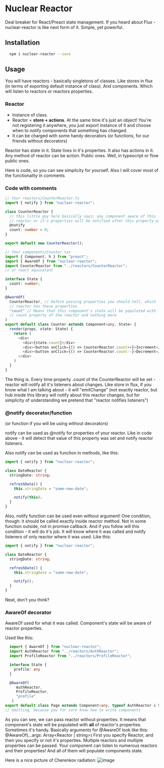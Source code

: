 # Nuclear Reactor

Deal breaker for React/Preact state management. If you heard about Flux - nuclear-reactor is like next form of it.
Simple, yet powerful.

## Installation

```bash
  npm i nuclear-reactor --save
```

## Usage

You will have reactors - basically singletons of classes. Like stores in flux (in terms of exporting default instance of class). And components. Which will listen to reactors or reactors properties.

### Reactor

- Instance of class.
- Reactor = **store + actions**. At the same time it's just an object! You're not registering it anywhere, you just export instance of it and choose when to notify components that something has changed.
- It can be charged with some handy decorators (or functions, for our friends without decorators)

Reactor has state in it. State lives in it's properties.
It also has actions in it. Any method of reactor can be action. Public ones. Well, in typescript or flow public ones.

Here is code, so you can see simplicity for yourself.
Also I will cover most of the functionality in comments

### Code with comments

```typescript
// Your reactors/CounterReactor.ts
import { notify } from "nuclear-reactor";

class CounterReactor {
  // this little guy here basically says: any component aware of this
  // reactor or it's properties will be notified after this property will be changed
  @notify
  count: number = 0;
}

export default new CounterReactor();
```

```typescript
// Your components/Counter.tsx
import { Component, h } from "preact";
import { AwareOf } from "nuclear-reactor";
import CounterReactor from "../reactors/CounterReactor";
// or react equivalent

interface State {
  count: number;
}

@AwareOf(
  CounterReactor, // before passing properties you should tell, which
  // reactor has these properties
  "count" // Means that this component's state will be populated with
  // count property of the reactor and nothing more
)
export default class Counter extends Component<any, State> {
  render(props, state: State) {
    return (
      <div>
        <div>{state.count}</div>
        <div><button onClick={() => CounterReactor.count++}>Increment</button></div>
        <div><button onClick={() => CounterReactor.count--}>Decrement</button></div>
      </div>
    )
  }
}
```

The thing is. Every time property .count of the CounterReactor will be set - reactor
will notify all it's listeners about changes. Like store in flux, if you know what I am talking about - it will "emitChange" (not exactly reactor, but hub inside this library will notify about this reactor changes, but for simplicity of understanding we pretend that "reactor notifies listeners")


### @notify decorator/function

 (or function if you will be using without decorators)

notify can be used as @notify for properties of your reactor. Like in code above - it will detect that value of this property was set and notify reactor listeners.

Also notify can be used as function in methods, like this:

```typescript
import { notify } from "nuclear-reactor";

class DateReactor {
  stringDate: string;

  refreshDate() {
    this.stringDate = "some-new-date";

    notify(this);
  }
}
```

Also, notify function can be used even without argument!
One condition, though: it should be called exactly inside reactor method. Not in some function outside, not in promise callback.
And if you follow will this condition - it will do it's job. It will know where it was called and notify listeners
of only reactor where it was used. Like this:

```typescript
import { notify } from "nuclear-reactor";

class DateReactor {
  stringDate: string;

  refreshDate() {
    this.stringDate = "some-new-date";

    notify();
  }
}
```

Neat, don't you think?

### AwareOf decorator

AwareOf used for what it was called. Component's state will be aware of reactor properties.

Used like this:

```typescript
  import { AwareOf } from "nuclear-reactor";
  import AuthReactor from "../reactors/AuthReactor";
  import ProfileReactor from "../reactors/ProfileReactor";

  interface State {
    profile: any
  }

  @AwareOf(
     AuthReactor,
     ProfileReactor,
     "profile"
   )
export default class Page extends Component<any, typeof AuthReactor & State> {
// omitting, because you for sure know how to write components
```

As you can see, we can pass reactor without properties. It means that component's state will be populated with **all** of reactor's properties. Sometimes it's handy.
Basically arguments for @AwareOf look like this: @AwareOf(...args: Array<Reactor | string>)
First you specify Reactor, and then you specify or not it's properties. Multiple reactors and multiple properties can be passed. Your component can listen to numerous reactors and their properties! And all of them will populate components state.

Here is a nice picture of Cherenkov radiation:
![image](https://cloud.githubusercontent.com/assets/4563032/25785540/1b9ff1be-338c-11e7-9f60-87a764fdf7a1.png)